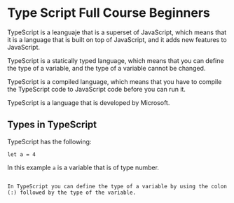 # Type Script Full Course Beginners

TypeScript is a leanguaje that is a superset of JavaScript, which means that it is a language that is built on top of JavaScript, and it adds new features to JavaScript.

TypeScript is a statically typed language, which means that you can define the type of a variable, and the type of a variable cannot be changed.

TypeScript is a compiled language, which means that you have to compile the TypeScript code to JavaScript code before you can run it.

TypeScript is a language that is developed by Microsoft.

## Types in TypeScript

TypeScript has the following:
```
let a = 4 
```
In this example ``a`` is a variable that is of type number.


``` 

In TypeScript you can define the type of a variable by using the colon (:) followed by the type of the variable.

```
